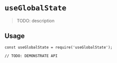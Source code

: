# `useGlobalState`

> TODO: description

## Usage

```
const useGlobalState = require('useGlobalState');

// TODO: DEMONSTRATE API
```
